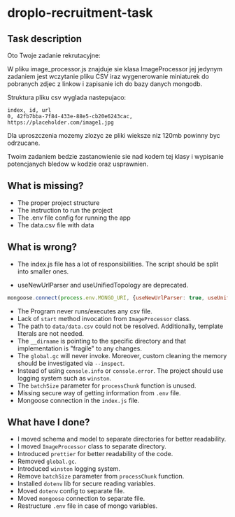 # droplo-recruitment-task

## Task description

Oto Twoje zadanie rekrutacyjne:

W pliku image_processor.js znajduje sie klasa ImageProcessor jej jedynym zadaniem jest wczytanie pliku CSV iraz wygenerowanie miniaturek do pobranych zdjec z linkow i zapisanie ich do bazy danych mongodb.

Struktura pliku csv wyglada nastepujaco:

```
index, id, url
0, 42fb7bba-7f84-433e-88e5-cb20e6243cac, https://placeholder.com/image1.jpg
```

Dla uproszczenia mozemy zlozyc ze pliki wieksze niz 120mb powinny byc odrzucane.

Twoim zadaniem bedzie zastanowienie sie nad kodem tej klasy i wypisanie potencjanych bledow w kodzie oraz usprawnien.

## What is missing?

- The proper project structure
- The instruction to run the project
- The .env file config for running the app
- The data.csv file with data

## What is wrong?

- The index.js file has a lot of responsibilities. The script should be split into smaller ones.

- useNewUrlParser and useUnifiedTopology are deprecated.
```js
mongoose.connect(process.env.MONGO_URI, {useNewUrlParser: true, useUnifiedTopology: true});
```

- The Program never runs/executes any csv file.
- Lack of `start` method invocation from `ImageProcessor` class.
- The path to `data/data.csv` could not be resolved. Additionally, template literals are not needed.
- The `__dirname` is pointing to the specific directory and that implementation is "fragile" to any changes.
- The `global.gc` will never invoke. Moreover, custom cleaning the memory should be investigated via `--inspect`.
- Instead of using `console.info` or `console.error`. The project should use logging system such as `winston`.
- The `batchSize` parameter for `processChunk` function is unused.
- Missing secure way of getting information from `.env` file.
- Mongoose connection in the `index.js` file.

## What have I done?

- I moved schema and model to separate directories for better readability.
- I moved `ImageProcessor` class to separate directory.
- Introduced `prettier` for better readability of the code.
- Removed `global.gc`.
- Introduced `winston` logging system.
- Remove `batchSize` parameter from `processChunk` function.
- Installed `dotenv` lib for secure reading variables.
- Moved `dotenv` config to separate file.
- Moved `mongoose` connection to separate file.
- Restructure `.env` file in case of mongo variables.